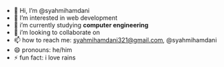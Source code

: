 - 👋 Hi, I’m @syahmihamdani
- 👀 I’m interested in web development
- 🌱 i’m currently studying **computer engineering**
- 💞️ i’m looking to collaborate on 
- 📫 how to reach me: syahmihamdani321@gmail.com, @syahmihamdani
- 😄 pronouns: he/him
- ⚡ fun fact: i love rains

<!---
syahmihamdani/syahmihamdani is a ✨ special ✨ repository because its `README.md` (this file) appears on your GitHub profile.
You can click the Preview link to take a look at your changes.
--->
